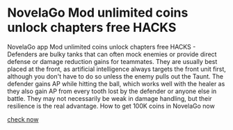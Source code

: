 # NovelaGo Mod unlimited coins unlock chapters free HACKS

NovelaGo app Mod unlimited coins unlock chapters free HACKS - Defenders are bulky tanks that can often mock enemies or provide direct defense or damage reduction gains for teammates. They are usually best placed at the front, as artificial intelligence always targets the front unit first, although you don't have to do so unless the enemy pulls out the Taunt. The defender gains AP while hitting the ball, which works well with the healer as they also gain AP from every tooth lost by the defender or anyone else in battle. They may not necessarily be weak in damage handling, but their resilience is the real advantage. How to get 100K coins in NovelaGo now

[check now](https://fifamcheat.top/novelago)


